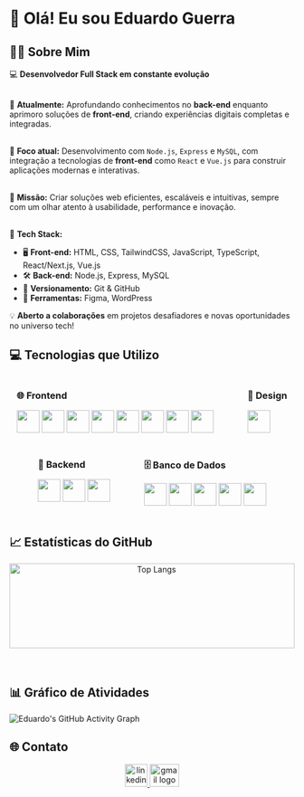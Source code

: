 <h1 align="left">👋 Olá! Eu sou Eduardo Guerra</h1>

###

<h2 align="left">🧑‍💻 Sobre Mim</h2>

<p align="left">
  💻 <strong>Desenvolvedor Full Stack em constante evolução</strong><br><br>

  🎯 <strong>Atualmente:</strong> Aprofundando conhecimentos no <strong>back-end</strong> enquanto aprimoro soluções de <strong>front-end</strong>, criando experiências digitais completas e integradas.<br><br>

  📌 <strong>Foco atual:</strong> Desenvolvimento com <code>Node.js</code>, <code>Express</code> e <code>MySQL</code>, com integração a tecnologias de <strong>front-end</strong> como <code>React</code> e <code>Vue.js</code> para construir aplicações modernas e interativas.<br><br>

  🚀 <strong>Missão:</strong> Criar soluções web eficientes, escaláveis e intuitivas, sempre com um olhar atento à usabilidade, performance e inovação.<br><br>

  🔧 <strong>Tech Stack:</strong><br>
  <ul>
    <li>🖥️ <strong>Front-end:</strong> HTML, CSS, TailwindCSS, JavaScript, TypeScript, React/Next.js, Vue.js</li>
    <li>🛠️ <strong>Back-end:</strong> Node.js, Express, MySQL</li>
    <li>📁 <strong>Versionamento:</strong> Git & GitHub</li>
    <li>🎨 <strong>Ferramentas:</strong> Figma, WordPress</li>
  </ul>

  💡 <strong>Aberto a colaborações</strong> em projetos desafiadores e novas oportunidades no universo tech!
</p>



<h2 align="left">💻 Tecnologias que Utilizo</h2>

<div align="center" style="display: flex; flex-direction: column; gap: 20px;">

  <div style="display: flex; justify-content: center; gap: 60px;">
    <div align="left">
      <h3>🌐 Frontend</h3>
      <div>
        <img src="https://cdn.jsdelivr.net/gh/devicons/devicon/icons/html5/html5-original.svg" height="40" />
        <img src="https://cdn.jsdelivr.net/gh/devicons/devicon/icons/css3/css3-original.svg" height="40" />
        <img src="https://cdn.simpleicons.org/tailwindcss/06B6D4" height="40" />
        <img src="https://cdn.jsdelivr.net/gh/devicons/devicon/icons/javascript/javascript-original.svg" height="40" />
        <img src="https://cdn.jsdelivr.net/gh/devicons/devicon/icons/typescript/typescript-original.svg" height="40" />
        <img src="https://cdn.jsdelivr.net/gh/devicons/devicon/icons/vuejs/vuejs-original.svg" height="40" />
        <img src="https://cdn.jsdelivr.net/gh/devicons/devicon/icons/react/react-original.svg" height="40" />
        <img src="https://cdn.jsdelivr.net/gh/devicons/devicon/icons/nextjs/nextjs-original.svg" height="40" />
      </div>
    </div>
    <div align="left">
      <h3>🎨 Design</h3>
      <div>
        <img src="https://cdn.jsdelivr.net/gh/devicons/devicon/icons/figma/figma-original.svg" height="40" />
      </div>
    </div>
  </div>

  <div style="display: flex; justify-content: center; gap: 60px;">
    <div align="left">
      <h3>🔧 Backend</h3>
      <div>
        <img src="https://cdn.jsdelivr.net/gh/devicons/devicon/icons/nodejs/nodejs-original.svg" height="40" />
        <img src="https://skillicons.dev/icons?i=express" height="40" />
        <img src="https://cdn.simpleicons.org/php/777BB4" height="40" />
      </div>
    </div>
    <div align="left">
      <h3>🗄️ Banco de Dados</h3>
      <div>
        <img src="https://cdn.jsdelivr.net/gh/devicons/devicon/icons/mysql/mysql-original.svg" height="40" />
        <img src="https://cdn.jsdelivr.net/gh/devicons/devicon/icons/postgresql/postgresql-original.svg" height="40" />
        <img src="https://cdn.jsdelivr.net/gh/devicons/devicon/icons/sqlite/sqlite-original.svg" height="40" />
        <img src="https://cdn.jsdelivr.net/gh/devicons/devicon/icons/mongodb/mongodb-original.svg" height="40" />
        <img src="https://cdn.jsdelivr.net/gh/devicons/devicon/icons/firebase/firebase-plain.svg" height="40" />
      </div>
    </div>
  </div>
</div>


<br>

###
<h2 align="left">📈 Estatísticas do GitHub</h2>

<div align="center" >
  



  <img src="https://github-readme-stats.vercel.app/api/top-langs?username=edu-mguerra&layout=compact&theme=dracula" width="100%" height="150" alt="Top Langs" />



</div>

<br>



<br>

<h2 align="left">📊 Gráfico de Atividades</h2>

![Eduardo's GitHub Activity Graph](https://github-readme-activity-graph.vercel.app/graph?username=edu-mguerra&theme=react-dark)

###

<h2 align="left">🌐 Contato</h2>

<div align="center">
  <a href="https://www.linkedin.com/in/eduardo-guerra-mh" target="_blank">
    <img src="https://cdn.jsdelivr.net/gh/devicons/devicon/icons/linkedin/linkedin-original.svg" width="40" height="40" alt="linkedin logo" />
  </a>
  <a href="mailto:eduguerra.dev@gmail.com" target="_blank">
    <img src="https://raw.githubusercontent.com/maurodesouza/profile-readme-generator/master/src/assets/icons/social/gmail/default.svg" width="52" height="40" alt="gmail logo" />
  </a>
</div>



